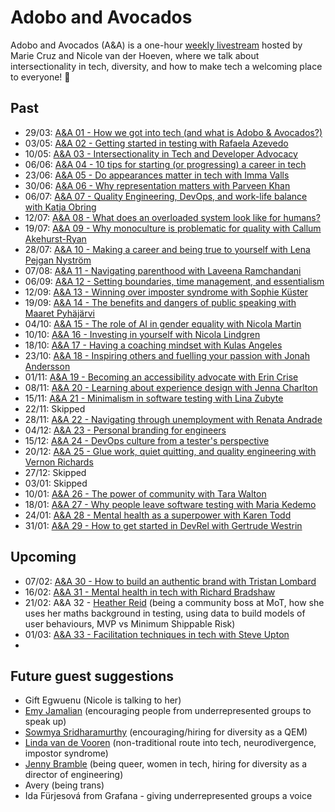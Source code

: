 # Adobo and Avocados

Adobo and Avocados (A&A) is a one-hour [weekly livestream](https://www.youtube.com/watch?v=uk7NoagbJ28&list=PLDGkOdUX1Ujrrse-cdj20RRah9hyHdxBu) hosted by Marie Cruz and Nicole van der Hoeven, where we talk about intersectionality in tech, diversity, and how to make tech a welcoming place to everyone! 💜

## Past

- 29/03: [A&A 01 - How we got into tech (and what is Adobo & Avocados?)](https://www.youtube.com/watch?v=25Ba4Z694Gw)
- 03/05: [A&A 02 - Getting started in testing with Rafaela Azevedo](https://www.youtube.com/watch?v=MwBKEGkMbP0)
- 10/05: [A&A 03 - Intersectionality in Tech and Developer Advocacy](https://www.youtube.com/watch?v=IxHvtWBFCoY)
- 06/06: [A&A 04 - 10 tips for starting (or progressing) a career in tech](https://www.youtube.com/watch?v=LVVR_56jdU0)
- 23/06: [A&A 05 - Do appearances matter in tech with Imma Valls](https://www.youtube.com/watch?v=B4jg_UiO7_g)
- 30/06: [A&A 06 - Why representation matters with Parveen Khan](https://www.youtube.com/watch?v=sdaK-iv_bHE)
- 06/07: [A&A 07 - Quality Engineering, DevOps, and work-life balance with Katja Obring](https://www.youtube.com/watch?v=bjrZst8Flm0)
- 12/07: [A&A 08 - What does an overloaded system look like for humans?](https://www.youtube.com/watch?v=OEKFl_tYeIE)
- 19/07: [A&A 09 - Why monoculture is problematic for quality with Callum Akehurst-Ryan](https://www.youtube.com/watch?v=Xdpyf4XNdTs)
- 28/07: [A&A 10 - Making a career and being true to yourself with Lena Pejgan Nyström](https://www.youtube.com/watch?v=sD6XOpuV0ow)
- 07/08: [A&A 11 - Navigating parenthood with Laveena Ramchandani](https://www.youtube.com/watch?v=YiGfyQU6IZo)
- 06/09: [A&A 12 - Setting boundaries, time management, and essentialism](https://www.youtube.com/watch?v=R8-33cFfPeY)
- 12/09: [A&A 13 - Winning over imposter syndrome with Sophie Küster](https://www.youtube.com/watch?v=ZOHjfiTkgD0)
- 19/09: [A&A 14 - The benefits and dangers of public speaking with Maaret Pyhäjärvi](https://www.youtube.com/watch?v=P4LKvoFxfm0)
- 04/10: [A&A 15 - The role of AI in gender equality with Nicola Martin](https://www.youtube.com/watch?v=yoErbu09AGw)
- 10/10: [A&A 16 - Investing in yourself with Nicola Lindgren](https://www.youtube.com/watch?v=x9g1k7SvFjg)
- 18/10: [A&A 17 - Having a coaching mindset with Kulas Angeles](https://www.youtube.com/watch?v=K9jQ7HEo5bw)
- 23/10: [A&A 18 - Inspiring others and fuelling your passion with Jonah Andersson](https://www.youtube.com/watch?v=bO67fbpFRJM)
- 01/11: [A&A 19 - Becoming an accessibility advocate with Erin Crise](https://www.youtube.com/watch?v=ZCr_z9ii4Io)
- 08/11: [A&A 20 - Learning about experience design with Jenna Charlton](A&A%2020%20-%20Learning%20about%20experience%20design%20with%20Jenna%20Charlton.md)
- 15/11: [A&A 21 - Minimalism in software testing with Lina Zubyte](A&A%2021%20-%20Minimalism%20in%20software%20testing%20with%20Lina%20Zubyte.md)
- 22/11: Skipped
- 28/11: [A&A 22 - Navigating through unemployment with Renata Andrade](A&A%2022%20-%20Navigating%20through%20unemployment%20with%20Renata%20Andrade.md)
- 04/12: [A&A 23 - Personal branding for engineers](A&A%2023%20-%20Personal%20branding%20for%20engineers.md)
- 15/12: [A&A 24 - DevOps culture from a tester's perspective](A&A%2024%20-%20DevOps%20culture%20from%20a%20tester's%20perspective.md)
- 20/12: [A&A 25 - Glue work, quiet quitting, and quality engineering with Vernon Richards](A&A%2025%20-%20Learning%20about%20glue%20work%20and%20quiet%20quitting%20with%20Vernon%20Richards.md)
- 27/12: Skipped
- 03/01: Skipped
- 10/01: [A&A 26 - The power of community with Tara Walton](A&A%2026%20-%20The%20power%20of%20community%20with%20Tara%20Walton.md)
- 18/01: [A&A 27 - Why people leave software testing with Maria Kedemo](A&A%2027%20-%20Why%20people%20leave%20software%20testing%20with%20Maria%20Kedemo.md)
- 24/01: [A&A 28 - Mental health as a superpower with Karen Todd](A&A%2028%20-%20Mental%20health%20as%20a%20superpower%20with%20Karen%20Todd.md)
- 31/01: [A&A 29 - How to get started in DevRel with Gertrude Westrin](A&A%2029%20-%20How%20to%20get%20started%20in%20DevRel%20with%20Gertrude%20Westrin.md)

## Upcoming
- 07/02: [A&A 30 - How to build an authentic brand with Tristan Lombard](A&A%2030%20-%20How%20to%20build%20an%20authentic%20brand%20with%20Tristan%20Lombard.md)
- 16/02: [A&A 31 - Mental health in tech with Richard Bradshaw](A&A%2031%20-%20Mental%20health%20in%20tech%20with%20Richard%20Bradshaw.md)
- 21/02: A&A 32 - [Heather Reid](https://www.linkedin.com/in/heather-reid-21198a69/) (being a community boss at MoT, how she uses her maths background in testing, using data to build models of user behaviours, MVP vs Minimum Shippable Risk)
- 01/03: [A&A 33 - Facilitation techniques in tech with Steve Upton](A&A%2033%20-%20Facilitation%20techniques%20in%20tech%20with%20Steve%20Upton.md)
- 

## Future guest suggestions

- Gift Egwuenu (Nicole is talking to her)
- [Emy Jamalian](https://www.linkedin.com/in/emyjamalian/) (encouraging people from underrepresented groups to speak up)
- [Sowmya Sridharamurthy](https://www.linkedin.com/in/sowmyasridharamurthy/) (encouraging/hiring for diversity as a QEM)
- [Linda van de Vooren](https://www.linkedin.com/in/lindavandevooren/) (non-traditional route into tech, neurodivergence, impostor syndrome)
- [Jenny Bramble](https://www.linkedin.com/in/jennybramble/) (being queer, women in tech, hiring for diversity as a director of engineering)
- Avery (being trans)
- Ida Fürjesová from Grafana - giving underrepresented groups a voice


